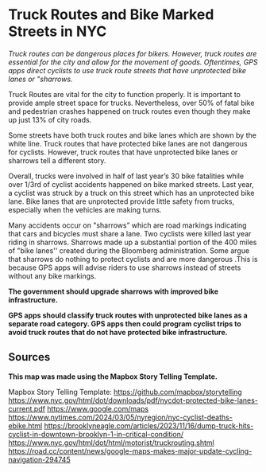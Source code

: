 # Truck Routes and Bike Marked Streets in NYC 

<i>Truck routes can be dangerous places for bikers. However, truck routes are essential for the city and allow for the movement of goods. Oftentimes, GPS apps direct cyclists to use truck route streets that have unprotected bike lanes or "sharrows.</i>

Truck Routes are vital for the city to function properly. It is important to provide ample street space for trucks. Nevertheless, over 50% of fatal bike and pedestrian crashes happened on truck routes even though they make up just 13% of city roads.

Some streets have both truck routes and bike lanes which are shown by the white line. Truck routes that have protected bike lanes are not dangerous for cyclists. However, truck routes that have unprotected bike lanes or sharrows tell a different story.

Overall, trucks were involved in half of last year’s 30 bike fatalities while over 1/3rd of cyclist accidents happened on bike marked streets. Last year, a cyclist was struck by a truck on this street which has an unprotected bike lane. Bike lanes that are unprotected provide little safety from trucks, especially when the vehicles are making turns.

Many accidents occur on "sharrows” which are road markings indicating that cars and bicycles must share a lane. Two cyclists were killed last year riding in sharrows. Sharrows made up a substantial portion of the 400 miles of "bike lanes'' created during the Bloomberg administration. Some argue that sharrows do nothing to protect cyclists and are more dangerous .This is because GPS apps will advise riders to use sharrows instead of streets without any bike markings.


<b>The government should upgrade sharrows with improved bike infrastructure.</b>

<b>GPS apps should classify truck routes with unprotected bike lanes as a separate road category. GPS apps then could program cyclist trips to avoid truck routes that do not have protected bike infrastructure.</b>

## Sources

<b>This map was made using the Mapbox Story Telling Template.</b>

Mapbox Story Telling Template: https://github.com/mapbox/storytelling
https://www.nyc.gov/html/dot/downloads/pdf/nycdot-protected-bike-lanes-current.pdf
https://www.google.com/maps
https://www.nytimes.com/2024/03/05/nyregion/nyc-cyclist-deaths-ebike.html
https://brooklyneagle.com/articles/2023/11/16/dump-truck-hits-cyclist-in-downtown-brooklyn-1-in-critical-condition/
https://www.nyc.gov/html/dot/html/motorist/truckrouting.shtml
https://road.cc/content/news/google-maps-makes-major-update-cycling-navigation-294745
